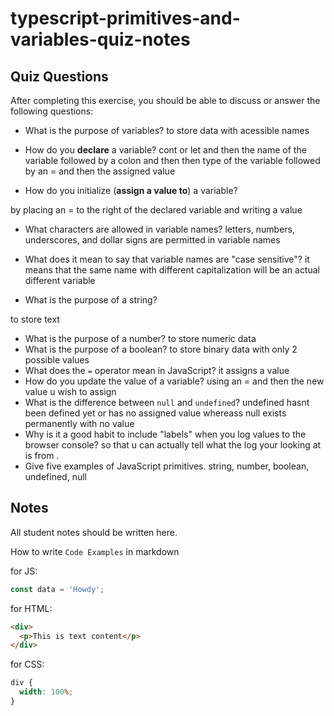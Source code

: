 # typescript-primitives-and-variables-quiz-notes

## Quiz Questions

After completing this exercise, you should be able to discuss or answer the following questions:

- What is the purpose of variables?
  to store data with acessible names

- How do you **declare** a variable?
  cont or let and then the name of the variable followed by a colon and then then type of the variable followed by an = and then the assigned value

- How do you initialize (**assign a value to**) a variable?

by placing an = to the right of the declared variable and writing a value

- What characters are allowed in variable names?
  letters, numbers, underscores, and dollar signs are permitted in variable names

- What does it mean to say that variable names are "case sensitive"?
  it means that the same name with different capitalization will be an actual different variable

- What is the purpose of a string?

to store text

- What is the purpose of a number?
  to store numeric data
- What is the purpose of a boolean?
  to store binary data with only 2 possible values
- What does the `=` operator mean in JavaScript?
  it assigns a value
- How do you update the value of a variable?
  using an = and then the new value u wish to assign
- What is the difference between `null` and `undefined`?
  undefined hasnt been defined yet or has no assigned value whereass null exists permanently with no value
- Why is it a good habit to include "labels" when you log values to the browser console?
  so that u can actually tell what the log your looking at is from .
- Give five examples of JavaScript primitives.
  string, number, boolean, undefined, null

## Notes

All student notes should be written here.

How to write `Code Examples` in markdown

for JS:

```javascript
const data = 'Howdy';
```

for HTML:

```html
<div>
  <p>This is text content</p>
</div>
```

for CSS:

```css
div {
  width: 100%;
}
```

